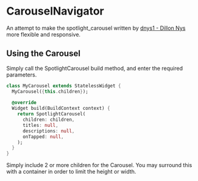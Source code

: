 # CarouselNavigator

An attempt to make the spotlight_carousel written by [dnys1 - Dillon Nys](SpotlightCarousel) more flexible and responsive.

## Using the Carousel
Simply call the SpotlightCarousel build method, and enter the required parameters.

```dart
class MyCarousel extends StatelessWidget {
  MyCarousel({this.children});
  
  @override
  Widget build(BuildContext context) {
    return SpotlightCarousel(
      children: children,
      titles: null,
      descriptions: null,
      onTapped: null,
    );
  }
}
```

Simply include 2 or more children for the Carousel. You may surround this with a container in order to limit the height or width.